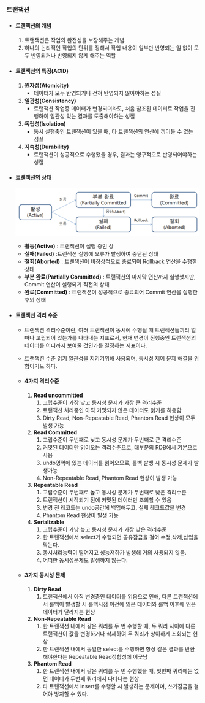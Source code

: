### 트랜잭션
- #### 트랜잭션의 개념
    1. 트랜잭션은 작업의 완전성을 보장해주는 개념.
    2. 하나의 논리적인 작업의 단위를 정해서 작업 내용이 일부만 반영되는 일 없이 모두 반영되거나 반영되지 않게 해주는 역할
- #### 트랜잭션의 특징(ACID)
    1. **원자성(Atomicity)**
        - 데이터가 모두 반영되거나 전혀 반영되지 않아야하는 성질
    2. **일관성(Consistency)**
        - 트랜잭션 작업중 데이터가 변경되더라도, 처음 참조된 데이터로 작업을 진행하여 일관성 있는 결과를 도출해야하는 성질
    3. **독립성(Isolation)**
        - 동시 실행중인 트랜잭션이 있을 때, 타 트랜잭션의 연산에 끼어들 수 없는 성질
    4. **지속성(Durability)**
        - 트랜잭션이 성공적으로 수행됐을 경우, 결과는 영구적으로 반영되어야하는 성질
    

- #### 트랜잭션의 상태

  ![img.png](../assets/transaction_status.png)
  - **활동(Active)** : 트랜잭션이 실행 중인 상
  - **실패(Failed)** :트랜잭션 실행에 오류가 발생하여 중단된 상태
  - **철회(Aborted)** : 트랜잭션이 비정상적으로 종료되어 Rollback 연산을 수행한 상태
  - **부분 완료(Partially Committed)** : 트랜잭션의 마지막 연산까지 실행했지만, Commit 연산이 실행되기 직전의 상태
  - **완료(Committed)** : 트랜잭션이 성공적으로 종료되어 Commit 연산을 실행한 후의 상태

- #### 트랜잭션 격리 수준
    - 트랜잭션 격리수준이란, 여러 트랜잭션이 동시에 수행될 때 트랜잭션들끼리 얼마나 고립되어 있는가를 나타내는 지표로서, 현재 변경이 진행중인 트랜잭션의 데이터를 어디까지 보여줄 것인가를 결정하는 지표이다.
    - 트랜잭션 수준 읽기 일관성을 지키기위해 사용되며, 동시성 제어 문제 해결을 위함이기도 하다.
    - #### 4가지 격리수준
        1. **Read uncommitted**
            1. 고립수준이 가장 낮고 동시성 문제가 가장 큰 격리수준
            2. 트랜잭션 처리중인 아직 커밋되지 않은 데이터도 읽기를 허용함
            3. Dirty Read, Non-Repeatable Read, Phantom Read 현상이 모두 발생 가능
        2. **Read Committed**
            1. 고립수준이 두번째로 낮고 동시성 문제가 두번째로 큰 격리수준
            2. 커밋된 데이터만 읽어오는 격리수준으로, 대부분의 RDB에서 기본으로 사용
            3. undo영역에 있는 데이터를 읽어오므로, 롤백 발생 시 동시성 문제가 발생가능
            4. Non-Repeatable Read, Phantom Read 현상이 발생 가능
        3. **Repeatable Read**
            1. 고립수준이 두번째로 높고 동시성 문제가 두번째로 낮은 격리수준
            2. 트랜잭션이 시작되기 전에 커밋된 데이터만 조회할 수 있음
            3. 변경 전 레코드는 undo공간에 백업해두고, 실제 레코드값을 변경
            4. Phantom Read 현상이 발생 가능
        4. **Serializable**
            1. 고립수준이 가낭 높고 동시성 문제가 가장 낮은 격리수준
            2. 한 트랜잭션에서 select가 수행되면 공유잠금을 걸어 수정,삭제,삽입을 막는다.
            3. 동시처리능력이 떨어지고 성능저하가 발생해 거의 사용되지 않음.
            4. 어떠한 동시성문제도 발생하지 않는다.

    - #### 3가지 동시성 문제
        1. **Dirty Read**
            1. 트랜잭션에서 아직 변경중인 데이터를 읽음으로 인해, 다른 트랜잭션에서 롤백이 발생할 시 롤백시점 이전에 읽은 데이터와 롤백 이후에 읽은 데이터가 달라지는 현상
        2. **Non-Repeatable Read**
            1. 한 트랜잭션 내에서 같은 쿼리를 두 번 수행할 때, 두 쿼리 사이에 다른 트랜잭션이 값을 변경하거나 삭제하여 두 쿼리가 상이하게 조회되는 현상
            2. 한 트랜잭션 내에서 동일한 select를 수행하면 항상 같은 결과를 반환해야한다는 Repeatable Read정합성에 어긋남
        3. **Phantom Read**
            1. 한 트랜잭션 내에서 같은 쿼리를 두 번 수행했을 때, 첫번째 쿼리에는 없던 데이터가 두번째 쿼리에서 나타나는 현상.
            2. 타 트랜잭션에서 insert를 수행할 시 발생하는 문제이며, 쓰기잠금을 걸어야 방지할 수 있다.